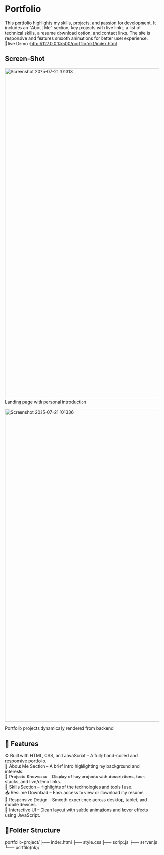# Portfolio
This portfolio highlights my skills, projects, and passion for development. It includes an "About Me" section, key projects with live links, a list of technical skills, a resume download option, and contact links. The site is responsive and features smooth animations for better user experience.<br>
🔗live Demo :http://127.0.0.1:5500/portfilo(nk)/index.html
## Screen-Shot
<img width="1920" height="1080" alt="Screenshot 2025-07-21 101313" src="https://github.com/user-attachments/assets/e840d8e3-a686-493f-99f4-583a6530da2f" /><br>
Landing page with personal introduction

<img width="1920" height="1020" alt="Screenshot 2025-07-21 101336" src="https://github.com/user-attachments/assets/31f1e1c3-0fef-4f3c-81c4-df8520f6842b" /><br>

Portfolio projects dynamically rendered from backend
## 🚀 Features
⚙️ Built with HTML, CSS, and JavaScript – A fully hand-coded and responsive portfolio.<br>
📄 About Me Section – A brief intro highlighting my background and interests.<br>
💼 Projects Showcase – Display of key projects with descriptions, tech stacks, and live/demo links.<br>
🧰 Skills Section – Highlights of the technologies and tools I use.<br>
📥 Resume Download – Easy access to view or download my resume.<br>
📱 Responsive Design – Smooth experience across desktop, tablet, and mobile devices.<br>
🎨 Interactive UI – Clean layout with subtle animations and hover effects using JavaScript.<br>
## 📂Folder Structure
portfolio-project/
├── index.html
├── style.css
├── script.js
├── server.js
└── portfilo(nk)/


